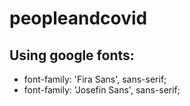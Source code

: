 # peopleandcovid

## Using google fonts:

- font-family: 'Fira Sans', sans-serif;
- font-family: 'Josefin Sans', sans-serif;